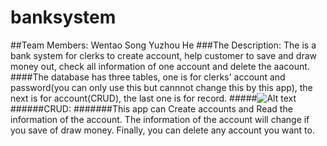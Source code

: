 # banksystem
##Team Members:
  Wentao Song
  Yuzhou He
###The Description:
  The is a bank system for clerks to create account, help customer to save and draw money out, check all information of one account and       delete the aacount.
####The database has three tables, one is for clerks' account and password(you can only use this but cannnot change this by this app), the next is for account(CRUD), the last one is for record.
#####![Alt text](https://github.com/qwqq741741/banksystem/raw/master/er.png)
######CRUD:
#######This app can Create accounts and Read the information of the account. The information of the account will change if you save of draw         money. Finally, you can delete any account you want to. 
